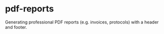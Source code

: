 # pdf-reports
Generating professional PDF reports (e.g. invoices, protocols) with a header and footer.
